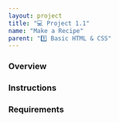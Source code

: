```yaml
---
layout: project
title: "💻 Project 1.1"
name: "Make a Recipe"
parent: "1️⃣ Basic HTML & CSS"
---
```


### Overview

### Instructions

### Requirements

